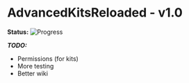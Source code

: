AdvancedKitsReloaded - v1.0
===================

**Status:** ![Progress](http://progressed.io/bar/91) 

***TODO:***

 - Permissions (for kits)
 - More testing
 - Better wiki
